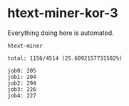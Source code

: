 # htext-miner-kor-3

Everything doing here is automated.

```
htext-miner

total: 1156/4514 (25.6092157731502%)

job0: 205
job1: 204
job2: 294
job3: 226
job4: 227
```
